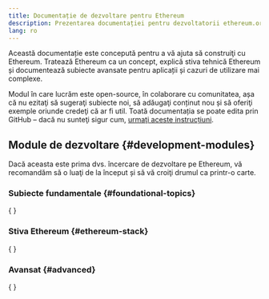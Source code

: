 ```yaml
---
title: Documentație de dezvoltare pentru Ethereum
description: Prezentarea documentației pentru dezvoltatorii ethereum.org.
lang: ro
---
```


Această documentație este concepută pentru a vă ajuta să construiţi cu Ethereum. Tratează Ethereum ca un concept, explică stiva tehnică Ethereum și documentează subiecte avansate pentru aplicații și cazuri de utilizare mai complexe.

Modul în care lucrăm este open-source, în colaborare cu comunitatea, așa că nu ezitaţi să sugeraţi subiecte noi, să adăugaţi conținut nou și să oferiţi exemple oriunde credeţi că ar fi util. Toată documentația se poate edita prin GitHub – dacă nu sunteţi sigur cum, [urmaţi aceste instrucțiuni](https://github.com/ethereum/ethereum-org-website/tree/dev/docs/editing-markdown.md).

## Module de dezvoltare {#development-modules}

Dacă aceasta este prima dvs. încercare de dezvoltare pe Ethereum, vă recomandăm să o luaţi de la început și să vă croiţi drumul ca printr-o carte.

### Subiecte fundamentale {#foundational-topics}

{
<DeveloperDocsLinks headerId="foundational-topics" />
}

### Stiva Ethereum {#ethereum-stack}

{
<DeveloperDocsLinks headerId="ethereum-stack" />
}

### Avansat {#advanced}

{
<DeveloperDocsLinks headerId="advanced" />
}

